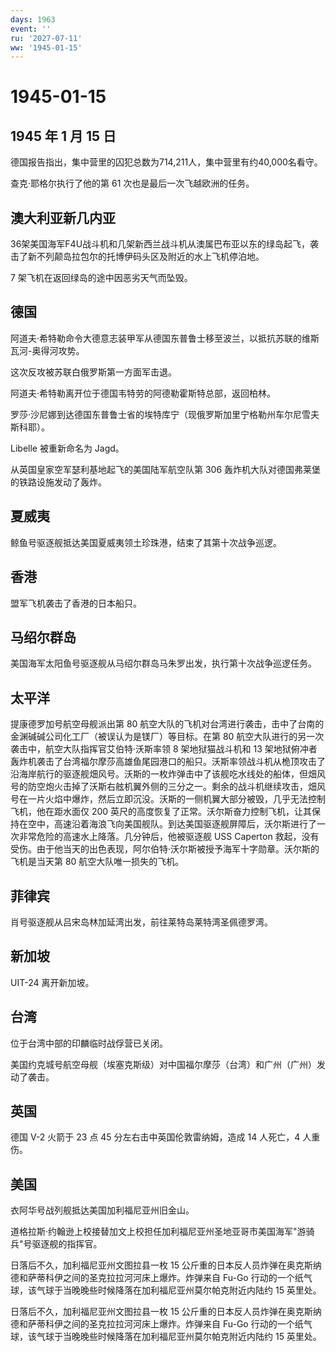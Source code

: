 ```yaml
---
days: 1963
event: ''
ru: '2027-07-11'
ww: '1945-01-15'
---
```


# 1945-01-15

## 1945 年 1 月 15 日

德国报告指出，集中营里的囚犯总数为714,211人，集中营里有约40,000名看守。

查克·耶格尔执行了他的第 61 次也是最后一次飞越欧洲的任务。

## 澳大利亚新几内亚

36架美国海军F4U战斗机和几架新西兰战斗机从澳属巴布亚以东的绿岛起飞，袭击了新不列颠岛拉包尔的托博伊码头区及附近的水上飞机停泊地。

7 架飞机在返回绿岛的途中因恶劣天气而坠毁。

## 德国

阿道夫·希特勒命令大德意志装甲军从德国东普鲁士移至波兰，以抵抗苏联的维斯瓦河-奥得河攻势。

这次反攻被苏联白俄罗斯第一方面军击退。

阿道夫·希特勒离开位于德国韦特劳的阿德勒霍斯特总部，返回柏林。

罗莎·沙尼娜到达德国东普鲁士省的埃特库宁（现俄罗斯加里宁格勒州车尔尼雪夫斯科耶）。

Libelle 被重新命名为 Jagd。

从英国皇家空军瑟利基地起飞的美国陆军航空队第 306
轰炸机大队对德国弗莱堡的铁路设施发动了轰炸。

## 夏威夷

鲸鱼号驱逐舰抵达美国夏威夷领土珍珠港，结束了其第十次战争巡逻。

## 香港

盟军飞机袭击了香港的日本船只。

## 马绍尔群岛

美国海军太阳鱼号驱逐舰从马绍尔群岛马朱罗出发，执行第十次战争巡逻任务。

## 太平洋

提康德罗加号航空母舰派出第 80
航空大队的飞机对台湾进行袭击，击中了台南的金渊碱碱公司化工厂（被误认为是镁厂）等目标。在第
80 航空大队进行的另一次袭击中，航空大队指挥官艾伯特·沃斯率领 8
架地狱猫战斗机和 13
架地狱俯冲者轰炸机袭击了台湾福尔摩莎高雄鱼尾园港口的船只。沃斯率领战斗机从桅顶攻击了沿海岸航行的驱逐舰畑风号。沃斯的一枚炸弹击中了该舰吃水线处的船体，但畑风号的防空炮火击掉了沃斯右舷机翼外侧的三分之一。剩余的战斗机继续攻击，畑风号在一片火焰中爆炸，然后立即沉没。沃斯的一侧机翼大部分被毁，几乎无法控制飞机，他在距水面仅
200
英尺的高度恢复了正常。沃尔斯奋力控制飞机，让其保持在空中，高速沿着海浪飞向美国舰队。到达美国驱逐舰屏障后，沃尔斯进行了一次非常危险的高速水上降落。几分钟后，他被驱逐舰
USS Caperton
救起，没有受伤。由于他当天的出色表现，阿尔伯特·沃尔斯被授予海军十字勋章。沃尔斯的飞机是当天第
80 航空大队唯一损失的飞机。

## 菲律宾

肖号驱逐舰从吕宋岛林加延湾出发，前往莱特岛莱特湾圣佩德罗湾。

## 新加坡

UIT-24 离开新加坡。

## 台湾

位于台湾中部的印麟临时战俘营已关闭。

美国约克城号航空母舰（埃塞克斯级）对中国福尔摩莎（台湾）和广州（广州）发动了袭击。

## 英国

德国 V-2 火箭于 23 点 45 分左右击中英国伦敦雷纳姆，造成 14 人死亡，4
人重伤。

## 美国

衣阿华号战列舰抵达美国加利福尼亚州旧金山。

道格拉斯·约翰逊上校接替加文上校担任加利福尼亚州圣地亚哥市美国海军"游骑兵"号驱逐舰的指挥官。

日落后不久，加利福尼亚州文图拉县一枚 15
公斤重的日本反人员炸弹在奥克斯纳德和萨蒂科伊之间的圣克拉拉河河床上爆炸。炸弹来自
Fu-Go
行动的一个纸气球，该气球于当晚晚些时候降落在加利福尼亚州莫尔帕克附近内陆约
15 英里处。

日落后不久，加利福尼亚州文图拉县一枚 15
公斤重的日本反人员炸弹在奥克斯纳德和萨蒂科伊之间的圣克拉拉河河床上爆炸。炸弹来自
Fu-Go
行动的一个纸气球，该气球于当晚晚些时候降落在加利福尼亚州莫尔帕克附近内陆约
15 英里处。